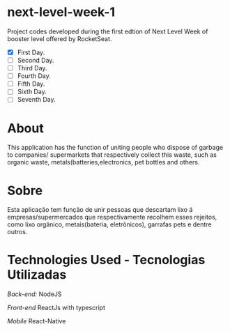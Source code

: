 # next-level-week-1
  Project codes developed during the first edtion of Next Level Week of  booster  level offered by RocketSeat.

- [X] First Day.
- [ ] Second Day.
- [ ] Third Day.
- [ ] Fourth Day.
- [ ] Fifth Day.
- [ ] Sixth Day.
- [ ] Seventh Day.

# About

  This application has the function of uniting people who dispose of garbage to companies/ supermarkets that
respectively collect this waste, such as organic waste, metals(batteries,electronics, pet bottles and others.

# Sobre
  
  Esta aplicação tem função de unir pessoas que descartam lixo á empresas/supermercados que respectivamente
recolhem esses rejeitos, como lixo orgânico, metais(bateria, eletrônicos), garrafas pets e dentre outros.

# Technologies Used - Tecnologias Utilizadas

*Back-end:*
  NodeJS
  
 *Front-end*
  ReactJs with typescript
  
 *Mobile*
  React-Native
